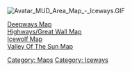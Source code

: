 ![](Avatar_MUD_Area_Map_-_Iceways.GIF "Avatar_MUD_Area_Map_-_Iceways.GIF")

[Deepways Map](Deepways_Map "wikilink")  
[Highways/Great Wall Map](Highways/Great_Wall_Map "wikilink")  
[Icewolf Map](Icewolf_Map "wikilink")  
[Valley Of The Sun Map](Valley_Of_The_Sun_Map "wikilink")  

[Category: Maps](Category:_Maps "wikilink") [Category:
Iceways](Category:_Iceways "wikilink")
